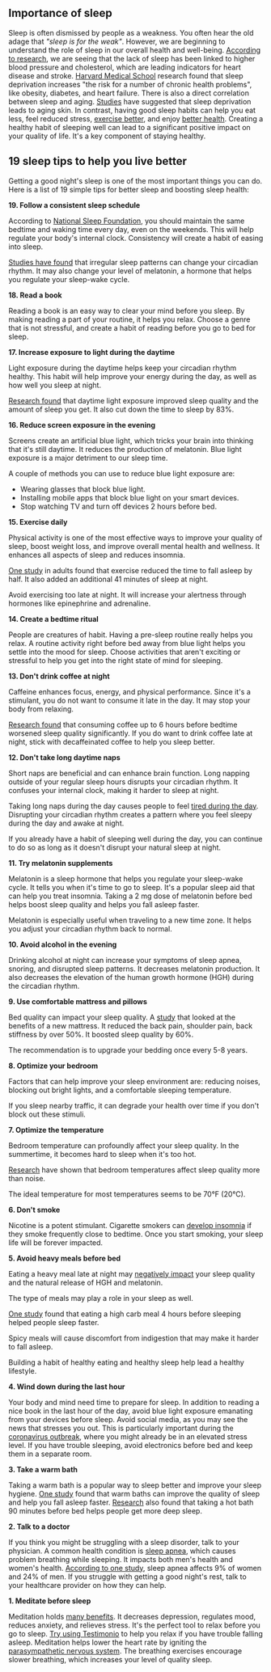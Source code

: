 ## Importance of sleep
 
Sleep is often dismissed by people as a weakness. You often hear the old adage that *"sleep is for the weak"*. However, we are beginning to understand the role of sleep in our overall health and well-being. [According to research](https://jcsm.aasm.org/doi/10.5664/jcsm.7176), we are seeing that the lack of sleep has been linked to higher blood pressure and cholesterol, which are leading indicators for heart disease and stroke. [Harvard Medical School](https://www.health.harvard.edu/topics/sleep) research found that sleep deprivation increases "the risk for a number of chronic health problems", like obesity, diabetes, and heart failure. There is also a direct correlation between sleep and aging. [Studies](https://www.huffpost.com/entry/sleep-deprivation-effects-aging-skin_n_3644269) have suggested that sleep deprivation leads to aging skin.  In contrast, having good sleep habits can help you eat less, feel reduced stress, [exercise better](https://www.ncbi.nlm.nih.gov/pubmed/8776790), and enjoy [better health](https://www.ncbi.nlm.nih.gov/pubmed/15282995). Creating a healthy habit of sleeping well can lead to a significant positive impact on your quality of life. It's a key component of staying healthy.
 
## 19 sleep tips to help you live better
 
Getting a good night's sleep is one of the most important things you can do. Here is a list of 19 simple tips for better sleep and boosting sleep health:
 
**19. Follow a consistent sleep schedule**
 
According to [National Sleep Foundation](https://www.sleepfoundation.org/), you should maintain the same bedtime and waking time every day, even on the weekends. This will help regulate your body's internal clock. Consistency will create a habit of easing into sleep. 
 
[Studies have found](https://www.ncbi.nlm.nih.gov/pubmed/12220314) that irregular sleep patterns can change your circadian rhythm. It may also change your level of melatonin, a hormone that helps you regulate your sleep-wake cycle. 
 
**18. Read a book**
 
Reading a book is an easy way to clear your mind before you sleep. By making reading a part of your routine, it helps you relax. Choose a genre that is not stressful, and create a habit of reading before you go to bed for sleep. 
 
**17. Increase exposure to light during the daytime** 
 
Light exposure during the daytime helps keep your circadian rhythm healthy. This habit will help improve your energy during the day, as well as how well you sleep at night. 
 
[Research found](https://www.ncbi.nlm.nih.gov/pubmed/8340561) that daytime light exposure improved sleep quality and the amount of sleep you get. It also cut down the time to sleep by 83%. 
 
**16. Reduce screen exposure in the evening**
 
Screens create an artificial blue light, which tricks your brain into thinking that it's still daytime. It reduces the production of melatonin. Blue light exposure is a major detriment to our sleep time. 
 
A couple of methods you can use to reduce blue light exposure are:
 
<ul>
  <li>Wearing glasses that block blue light.</li>
  <li>Installing mobile apps that block blue light on your smart devices.</li>
  <li>Stop watching TV and turn off devices 2 hours before bed.</li>
</ul>
 
**15. Exercise daily**
 
Physical activity is one of the most effective ways to improve your quality of sleep, boost weight loss, and improve overall mental health and wellness. It enhances all aspects of sleep and reduces insomnia. 
 
[One study](https://www.ncbi.nlm.nih.gov/pubmed/8980207) in adults found that exercise reduced the time to fall asleep by half. It also added an additional 41 minutes of sleep at night. 
 
Avoid exercising too late at night. It will increase your alertness through hormones like epinephrine and adrenaline. 
 
**14. Create a bedtime ritual**
 
People are creatures of habit. Having a pre-sleep routine really helps you relax. A routine activity right before bed away from blue light helps you settle into the mood for sleep. Choose activities that aren't exciting or stressful to help you get into the right state of mind for sleeping. 
 
**13. Don't drink coffee at night**
 
Caffeine enhances focus, energy, and physical performance. Since it's a stimulant, you do not want to consume it late in the day. It may stop your body from relaxing. 
 
[Research found](https://www.ncbi.nlm.nih.gov/pubmed/24235903) that consuming coffee up to 6 hours before bedtime worsened sleep quality significantly. If you do want to drink coffee late at night, stick with decaffeinated coffee to help you sleep better. 
 
**12. Don't take long daytime naps**
 
Short naps are beneficial and can enhance brain function. Long napping outside of your regular sleep hours disrupts your circadian rhythm. It confuses your internal clock, making it harder to sleep at night. 
 
Taking long naps during the day causes people to feel [tired during the day](https://www.ncbi.nlm.nih.gov/pubmed/22659474). Disrupting your circadian rhythm creates a pattern where you feel sleepy during the day and awake at night.
 
If you already have a habit of sleeping well during the day, you can continue to do so as long as it doesn't disrupt your natural sleep at night. 
 
**11. Try melatonin supplements**
 
Melatonin is a sleep hormone that helps you regulate your sleep-wake cycle. It tells you when it's time to go to sleep. It's a popular sleep aid that can help you treat insomnia. Taking a 2 mg dose of melatonin before bed helps boost sleep quality and helps you fall asleep faster. 
 
Melatonin is especially useful when traveling to a new time zone. It helps you adjust your circadian rhythm back to normal. 
 
**10. Avoid alcohol in the evening**
 
Drinking alcohol at night can increase your symptoms of sleep apnea, snoring, and disrupted sleep patterns. It decreases melatonin production. It also decreases the elevation of the human growth hormone (HGH) during the circadian rhythm.
 
**9. Use comfortable mattress and pillows**
 
Bed quality can impact your sleep quality. A [study](https://www.ncbi.nlm.nih.gov/pubmed/11896375) that looked at the benefits of a new mattress. It reduced the back pain, shoulder pain, back stiffness by over 50%. It boosted sleep quality by 60%. 
 
The recommendation is to upgrade your bedding once every 5-8 years. 
 
**8. Optimize your bedroom**
 
Factors that can help improve your sleep environment are: reducing noises, blocking out bright lights, and a comfortable sleeping temperature. 
 
If you sleep nearby traffic, it can degrade your health over time if you don't block out these stimuli.
 
**7. Optimize the temperature**
 
Bedroom temperature can profoundly affect your sleep quality. In the summertime, it becomes hard to sleep when it's too hot. 
 
[Research](https://www.ncbi.nlm.nih.gov/pubmed/1811316) have shown that bedroom temperatures affect sleep quality more than noise. 
 
The ideal temperature for most temperatures seems to be 70°F (20°C). 
 
**6. Don't smoke**
 
Nicotine is a potent stimulant. Cigarette smokers can [develop insomnia](https://www.huffpost.com/entry/how-smoking-affects-sleep_n_6792954) if they smoke frequently close to bedtime. Once you start smoking, your sleep life will be forever impacted.
 
**5. Avoid heavy meals before bed**
 
Eating a heavy meal late at night may [negatively impact](https://www.ncbi.nlm.nih.gov/pubmed/22204204) your sleep quality and the natural release of HGH and melatonin. 
 
The type of meals may play a role in your sleep as well. 
 
[One study](https://www.ncbi.nlm.nih.gov/pubmed/17284739) found that eating a high carb meal 4 hours before sleeping helped people sleep faster. 
 
Spicy meals will cause discomfort from indigestion that may make it harder to fall asleep. 
 
Building a habit of healthy eating and healthy sleep help lead a healthy lifestyle. 
 
**4. Wind down during the last hour**
 
Your body and mind need time to prepare for sleep. In addition to reading a nice book in the last hour of the day, avoid blue light exposure emanating from your devices before sleep. Avoid social media, as you may see the news that stresses you out. This is particularly important during the [coronavirus outbreak](https://www.cdc.gov/coronavirus/2019-ncov/symptoms-testing/symptoms.html), where you might already be in an elevated stress level. If you have trouble sleeping, avoid electronics before bed and keep them in a separate room. 
 
**3. Take a warm bath**
 
Taking a warm bath is a popular way to sleep better and improve your sleep hygiene. [One study](https://www.ncbi.nlm.nih.gov/pubmed/16084919) found that warm baths can improve the quality of sleep and help you fall asleep faster. [Research](https://www.ncbi.nlm.nih.gov/pubmed/10408315) also found that taking a hot bath 90 minutes before bed helps people get more deep sleep. 
 
**2. Talk to a doctor**
 
If you think you might be struggling with a sleep disorder, talk to your physician. A common health condition is [sleep apnea](https://www.ncbi.nlm.nih.gov/pubmed/8464440), which causes problem breathing while sleeping. It impacts both men's health and women's health. [According to one study](https://www.ncbi.nlm.nih.gov/pubmed/8464434), sleep apnea affects 9% of women and 24% of men. If you struggle with getting a good night's rest, talk to your healthcare provider on how they can help. 
 
**1. Meditate before sleep**
 
Meditation holds [many benefits](https://testimon.io/blog/mindfulness-benefits). It decreases depression, regulates mood, reduces anxiety, and relieves stress. It's the perfect tool to relax before you go to sleep. [Try using Testimonio](https://testimon.io/) to help you relax if you have trouble falling asleep. Meditation helps lower the heart rate by igniting the [parasympathetic nervous system](https://www.psychologytoday.com/us/blog/the-mysteries-love/201503/how-deep-relaxation-affects-brain-chemistry). The breathing exercises encourage slower breathing, which increases your level of quality sleep.